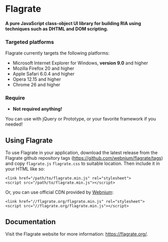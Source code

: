 Flagrate
========

#### A pure JavaScript class-object UI library for building RIA using techniques such as DHTML and DOM scripting. ####

### Targeted platforms ###

Flagrate currently targets the following platforms:

* Microsoft Internet Explorer for Windows, **version 9.0** and higher
* Mozilla Firefox 20 and higher
* Apple Safari 6.0.4 and higher
* Opera 12.15 and higher
* Chrome 26 and higher

### Require ###

* **Not required anything!**

You can use with jQuery or Prototype, or your favorite framework if you needed!

Using Flagrate
--------------

To use Flagrate in your application, download the latest release from the
Flagrate github repository tags (<https://github.com/webnium/flagrate/tags>) and copy 
`flagrate.js` `flagrate.css` to suitable location. Then include it in your HTML like so:

    <link href="/path/to/flagrate.min.js" rel="stylesheet">
    <script src="/path/to/flagrate.min.js"></script>

Or, you can use official CDN provided by [Webnium](http://webnium.co.jp/):

    <link href="//flagrate.org/flagrate.min.js" rel="stylesheet">
    <script src="//flagrate.org/flagrate.min.js"></script>

Documentation
-------------

Visit the Flagrate website for more information: <https://flagrate.org/>.